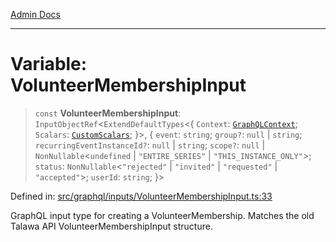 [Admin Docs](/)

***

# Variable: VolunteerMembershipInput

> `const` **VolunteerMembershipInput**: `InputObjectRef`\<`ExtendDefaultTypes`\<\{ `Context`: [`GraphQLContext`](../../../context/type-aliases/GraphQLContext.md); `Scalars`: [`CustomScalars`](../../../scalars/type-aliases/CustomScalars.md); \}\>, \{ `event`: `string`; `group?`: `null` \| `string`; `recurringEventInstanceId?`: `null` \| `string`; `scope?`: `null` \| `NonNullable`\<`undefined` \| `"ENTIRE_SERIES"` \| `"THIS_INSTANCE_ONLY"`\>; `status`: `NonNullable`\<`"rejected"` \| `"invited"` \| `"requested"` \| `"accepted"`\>; `userId`: `string`; \}\>

Defined in: [src/graphql/inputs/VolunteerMembershipInput.ts:33](https://github.com/Sourya07/talawa-api/blob/2dc82649c98e5346c00cdf926fe1d0bc13ec1544/src/graphql/inputs/VolunteerMembershipInput.ts#L33)

GraphQL input type for creating a VolunteerMembership.
Matches the old Talawa API VolunteerMembershipInput structure.
